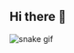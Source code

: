 ## Hi there 👋

![snake gif](https://github.com/SEU_USUARIO/SEU_REPOSITORIO/blob/output/github-contribution-grid-snake.svg)
